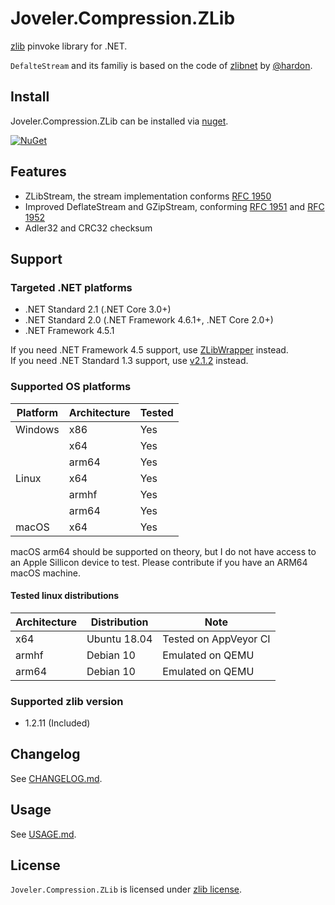 # Joveler.Compression.ZLib

[zlib](https://zlib.net/) pinvoke library for .NET.

`DefalteStream` and its familiy is based on the code of [zlibnet](https://zlibnet.codeplex.com) by [@hardon](https://www.codeplex.com/site/users/view/hardon).

## Install

Joveler.Compression.ZLib can be installed via [nuget](https://www.nuget.org/packages/Joveler.Compression.ZLib/).

[![NuGet](https://buildstats.info/nuget/Joveler.Compression.ZLib)](https://www.nuget.org/packages/Joveler.Compression.ZLib)

## Features

- ZLibStream, the stream implementation conforms [RFC 1950](https://www.ietf.org/rfc/rfc1950.txt)
- Improved DeflateStream and GZipStream, conforming [RFC 1951](https://www.ietf.org/rfc/rfc1951.txt) and [RFC 1952](https://www.ietf.org/rfc/rfc1952.txt)
- Adler32 and CRC32 checksum

## Support

### Targeted .NET platforms

- .NET Standard 2.1 (.NET Core 3.0+)
- .NET Standard 2.0 (.NET Framework 4.6.1+, .NET Core 2.0+)
- .NET Framework 4.5.1

If you need .NET Framework 4.5 support, use [ZLibWrapper](https://www.nuget.org/packages/Joveler.ZLibWrapper) instead.  
If you need .NET Standard 1.3 support, use [v2.1.2](https://www.nuget.org/packages/Joveler.Compression.ZLib/2.1.2) instead.

### Supported OS platforms

| Platform | Architecture | Tested |
|----------|--------------|--------|
| Windows  | x86          | Yes    |
|          | x64          | Yes    |
|          | arm64        | Yes    |
| Linux    | x64          | Yes    |
|          | armhf        | Yes    |
|          | arm64        | Yes    |
| macOS    | x64          | Yes    |

macOS arm64 should be supported on theory, but I do not have access to an Apple Sillicon device to test. Please contribute if you have an ARM64 macOS machine.

#### Tested linux distributions

| Architecture  | Distribution | Note |
|---------------|--------------|------|
| x64           | Ubuntu 18.04 | Tested on AppVeyor CI |
| armhf         | Debian 10    | Emulated on QEMU      |
| arm64         | Debian 10    | Emulated on QEMU      |

### Supported zlib version

- 1.2.11 (Included)

## Changelog

See [CHANGELOG.md](./CHANGELOG.md).

## Usage

See [USAGE.md](./USAGE.md).

## License

`Joveler.Compression.ZLib` is licensed under [zlib license](./LICENSE).
